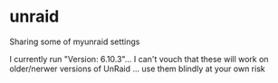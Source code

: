 # unraid
Sharing some of myunraid settings

I currently run "Version: 6.10.3"... I can't vouch that these will work on older/nerwer versions of UnRaid
... use them blindly at your own risk

